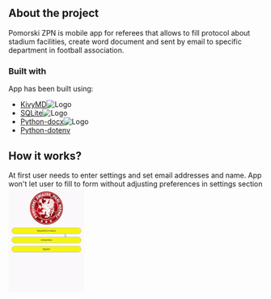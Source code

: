 

## About the project

Pomorski ZPN is mobile app for referees that allows to fill protocol about stadium facilities, create word document and sent by email to specific department in football association.


### Built with

App has been built using:

* [KivyMD](https://kivymd.readthedocs.io/en/1.1.1/)<img src="https://kivymd.readthedocs.io/en/1.1.1/_static/logo-kivymd.png" alt="Logo" width="50" height="50">
* [SQLite](https://www.sqlite.org/index.html)<img src="https://www.sqlite.org/images/sqlite370_banner.gif" alt="Logo" width="100" height="50">
* [Python-docx](https://python-docx.readthedocs.io/en/latest/)<img src="https://miro.medium.com/v2/resize:fit:752/1*7oAmMEW4lvpuOARbVJTzrA.png" alt="Logo" width="100" height="50">
* [Python-dotenv](https://pypi.org/project/python-dotenv/)

## How it works?

At first user needs to enter settings and set email addresses and name. App won't let user to fill to form without adjusting preferences in settings section
![settings_not_set](images/empty.gif)
